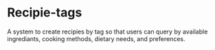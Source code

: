# Recipie-tags
A system to create recipies by tag so that users can query by available ingrediants, cooking methods, dietary needs, and preferences.
